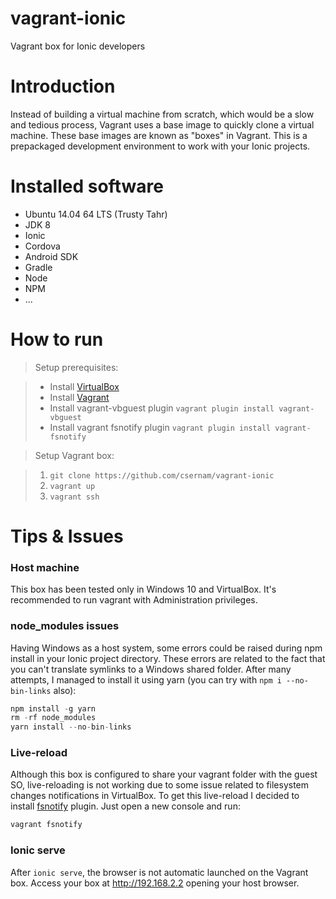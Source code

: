 # vagrant-ionic
Vagrant box for Ionic developers

# Introduction
Instead of building a virtual machine from scratch, which would be a slow and tedious process, Vagrant uses a base image to quickly clone a virtual machine.
These base images are known as "boxes" in Vagrant. This is a prepackaged development environment to work with your Ionic projects.

# Installed software

- Ubuntu 14.04 64 LTS (Trusty Tahr)
- JDK 8
- Ionic
- Cordova
- Android SDK
- Gradle
- Node
- NPM
- ...

# How to run
> Setup prerequisites:

>- Install [VirtualBox](https://www.virtualbox.org/wiki/Downloads)
>- Install [Vagrant](https://www.vagrantup.com/)
>- Install vagrant-vbguest plugin `vagrant plugin install vagrant-vbguest`
>- Install vagrant fsnotify plugin `vagrant plugin install vagrant-fsnotify`

>Setup Vagrant box:

>1. `git clone https://github.com/csernam/vagrant-ionic`
>2. `vagrant up`
>3. `vagrant ssh`

# Tips & Issues
### Host machine
This box has been tested only in Windows 10 and VirtualBox. It's recommended to run vagrant with Administration privileges.

### node_modules issues
Having Windows as a host system, some errors could be raised during npm install in your Ionic project directory. These errors are related to the fact that you can't translate symlinks to a Windows shared folder. After many attempts, I managed to install it using yarn (you can try with `npm i --no-bin-links` also):
```javascript
npm install -g yarn
rm -rf node_modules
yarn install --no-bin-links
```

### Live-reload
Although this box is configured to share your vagrant folder with the guest SO, live-reloading is not working due to some issue related to filesystem changes notifications in VirtualBox. To get this live-reload I decided to install [fsnotify](https://github.com/adrienkohlbecker/vagrant-fsnotify) plugin.
Just open a new console and run:
```javascript
vagrant fsnotify
```

### Ionic serve
After `ionic serve`, the browser is not automatic launched on the Vagrant box. Access your box at http://192.168.2.2 opening your host browser.
